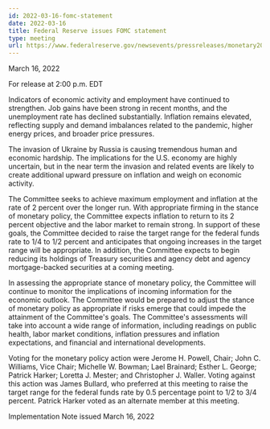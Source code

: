 ```yaml
---
id: 2022-03-16-fomc-statement
date: 2022-03-16
title: Federal Reserve issues FOMC statement
type: meeting
url: https://www.federalreserve.gov/newsevents/pressreleases/monetary20220316a.htm
---
```


March 16, 2022

For release at 2:00 p.m. EDT

Indicators of economic activity and employment have continued to strengthen. Job gains have been strong in recent months, and the unemployment rate has declined substantially. Inflation remains elevated, reflecting supply and demand imbalances related to the pandemic, higher energy prices, and broader price pressures.

The invasion of Ukraine by Russia is causing tremendous human and economic hardship. The implications for the U.S. economy are highly uncertain, but in the near term the invasion and related events are likely to create additional upward pressure on inflation and weigh on economic activity.

The Committee seeks to achieve maximum employment and inflation at the rate of 2 percent over the longer run. With appropriate firming in the stance of monetary policy, the Committee expects inflation to return to its 2 percent objective and the labor market to remain strong. In support of these goals, the Committee decided to raise the target range for the federal funds rate to 1/4 to 1/2 percent and anticipates that ongoing increases in the target range will be appropriate. In addition, the Committee expects to begin reducing its holdings of Treasury securities and agency debt and agency mortgage-backed securities at a coming meeting.

In assessing the appropriate stance of monetary policy, the Committee will continue to monitor the implications of incoming information for the economic outlook. The Committee would be prepared to adjust the stance of monetary policy as appropriate if risks emerge that could impede the attainment of the Committee's goals. The Committee's assessments will take into account a wide range of information, including readings on public health, labor market conditions, inflation pressures and inflation expectations, and financial and international developments.

Voting for the monetary policy action were Jerome H. Powell, Chair; John C. Williams, Vice Chair; Michelle W. Bowman; Lael Brainard; Esther L. George; Patrick Harker; Loretta J. Mester; and Christopher J. Waller. Voting against this action was James Bullard, who preferred at this meeting to raise the target range for the federal funds rate by 0.5 percentage point to 1/2 to 3/4 percent. Patrick Harker voted as an alternate member at this meeting.

Implementation Note issued March 16, 2022